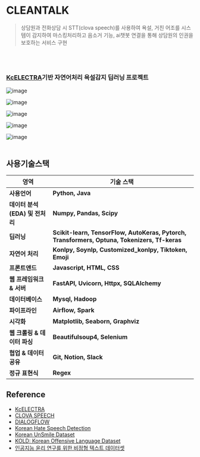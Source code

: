 # CLEANTALK
> 상담원과 전화상담 시 STT(clova speech)를 사용하여 욕설, 거친 어조를 시스템이 감지하여 마스킹처리하고
> 음소거 기능, ai챗봇 연결을 통해 상담원의 인권을 보호하는 서비스 구현

<br><br>
### [KcELECTRA](https://github.com/Beomi/KcELECTRA)기반 자연어처리 욕설감지 딥러닝 프로젝트



![image](https://github.com/shlim1392/Cleantalk/assets/152074011/985a7be5-093f-4cb0-82b4-ad0787ef4943)

![image](https://github.com/shlim1392/Cleantalk/assets/152074011/532007e6-55c4-4814-b573-b21c90863b13)

![image](https://github.com/shlim1392/Cleantalk/assets/152074011/58b25dfe-6fcd-49b1-9f80-fcffc8127305)

![image](https://github.com/shlim1392/Cleantalk/assets/152074011/03489ef9-93d2-4186-8d49-39a8e7341224)

![image](https://github.com/shlim1392/Cleantalk/assets/152074011/a8c04e67-73d6-447e-b3e9-a15a78718233)
<br>
<br>
## 사용기술스택
| **영역**                | **기술 스택**                                                                                  |
| --------------------- | ------------------------------------------------------------------------------------------ |
| **사용언어**              | **Python, Java**                                                                           |
| **데이터 분석(EDA) 및 전처리** | **Numpy, Pandas, Scipy**                                                                   |
| **딥러닝**               | **Scikit-learn, TensorFlow, AutoKeras, Pytorch, Transformers, Optuna, Tokenizers, Tf-keras** |
| **자연어 처리**            | **Konlpy, Soynlp,  Customized_konlpy, Tiktoken, Emoji**  |
| **프론트앤드**           | **Javascript, HTML, CSS**                                                                |
| **웹 프레임워크 & 서버**      | **FastAPI, Uvicorn, Httpx, SQLAlchemy**                                                    |
| **데이터베이스**            | **Mysql, Hadoop**                                                                          |
| **파이프라인**             | **Airflow, Spark**                                                                         |
| **시각화**               | **Matplotlib, Seaborn, Graphviz**                                                          |
| **웹 크롤링 & 데이터 파싱**    | **Beautifulsoup4, Selenium**                                                               |
| **협업 & 데이터 공유**       | **Git, Notion, Slack**                                                                     |
| **정규 표현식**            | **Regex**                                                                                  |

## Reference
- [KcELECTRA](https://github.com/Beomi/KcELECTRA)  
- [CLOVA SPEECH](https://clova.ai/speech)  
- [DIALOGFLOW](https://cloud.google.com/dialogflow)  
- [Korean Hate Speech Detection](https://www.kaggle.com/competitions/korean-hate-speech-detection/data)  
- [Korean UnSmile Dataset](https://github.com/smilegate-ai/korean_unsmile_dataset?fbclid=IwAR0xTlHYCWK0LtrghSL1bPm2su69-LbjisutmcvLlERlHzroMlVpHq3h71g)  
- [KOLD: Korean Offensive Language Dataset](https://github.com/boychaboy/kold)  
- [인공지능 윤리 연구를 위한 비정형 텍스트 데이터셋](https://www.aihub.or.kr/aihubdata/data/view.do?currMenu=115&topMenu=100&dataSetSn=268)  


